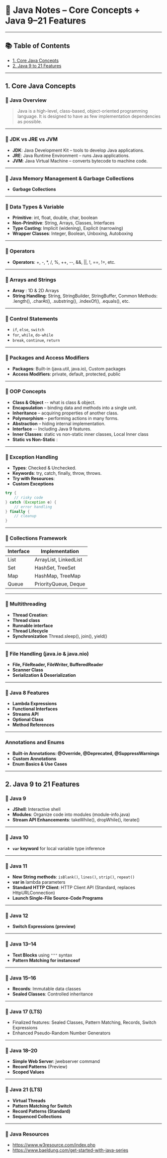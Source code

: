 # 📘 Java Notes – Core Concepts + Java 9–21 Features

---

## 📚 Table of Contents

- [1. Core Java Concepts](#1-core-java-concepts)
- [2. Java 9 to 21 Features](#2-java-9-to-21-features)

---

## 1. Core Java Concepts

### 🔹 Java Overview
> Java is a high-level, class-based, object-oriented programming language. It is designed to have as few implementation dependencies as possible.

---

### 🔹 JDK vs JRE vs JVM
- **JDK**: Java Development Kit – tools to develop Java applications.
- **JRE**: Java Runtime Environment – runs Java applications.
- **JVM**: Java Virtual Machine – converts bytecode to machine code.

---
### 🔹 Java Memory Management & Garbage Collections
- **Garbage Collections**

---

### 🔹 Data Types & Variable
- **Primitive**: int, float, double, char, boolean
- **Non-Primitive**: String, Arrays, Classes, Interfaces
- **Type Casting**: Implicit (widening), Explicit (narrowing)
- **Wrapper Classes**: Integer, Boolean, Unboxing, Autoboxing

---
### 🔹 Operators
- **Operators**: +, -, *, /, %, ++, --, &&, ||, !, ==, !=, etc.

---

### 🔹 Arrays and Strings
- **Array** : 1D & 2D Arrays
- **String Handling**: String, StringBuilder, StringBuffer, Common Methods: .length(), .charAt(), .substring(), .indexOf(), .equals(), etc.

  
---
### 🔹 Control Statements
- `if`, `else`, `switch`
- `for`, `while`, `do-while`
- `break`, `continue`, `return`

---

### 🔹 Packages and Access Modifiers
- **Packages**: Built-in (java.util, java.io), Custom packages
- **Access Modifiers**: private, default, protected, public

---

### 🔹 OOP Concepts
- **Class & Object** -- what is class & object.
- **Encapsulation** – binding data and methods into a single unit.
- **Inheritance** – acquiring properties of another class.
- **Polymorphism** – performing actions in many forms.
- **Abstraction** – hiding internal implementation.
- **Interface** -- Including Java 9 features.
- **Inner Classes**: static vs non-static inner classes, Local Inner class
- **Static vs Non-Static** : 

---

### 🔹 Exception Handling
- **Types**: Checked & Unchecked.
- **Keywords**: try, catch, finally, throw, throws.
- **Try with Resources**:
- **Custom Exceptions**


```java
try {
    // risky code
} catch (Exception e) {
    // error handling
} finally {
    // cleanup
}
```

---

### 🔹 Collections Framework
| Interface | Implementation |
|-----------|----------------|
| List      | ArrayList, LinkedList |
| Set       | HashSet, TreeSet |
| Map       | HashMap, TreeMap |
| Queue     | PriorityQueue, Deque |

---
### 🔹 Multithreading
- **Thread Creation**:
- **Thread class**
- **Runnable interface**
- **Thread Lifecycle**
- **Synchronization**
  Thread.sleep(), join(), yield()

---
### 🔹 File Handling (java.io & java.nio)
- **File, FileReader, FileWriter, BufferedReader**
- **Scanner Class**
- **Serialization & Deserialization**

---
### 🔹 Java 8 Features
- **Lambda Expressions**
- **Functional Interfaces**
- **Streams API**
- **Optional Class**
- **Method References**

---
### Annotations and Enums
- **Built-in Annotations: @Override, @Deprecated, @SuppressWarnings**
- **Custom Annotations**
- **Enum Basics & Use Cases**

---

## 2. Java 9 to 21 Features

### 🔹 Java 9
- **JShell**: Interactive shell
- **Modules**: Organize code into modules (module-info.java)
- **Stream API Enhancements**: takeWhile(), dropWhile(), iterate()

---

### 🔹 Java 10
- **`var` keyword** for local variable type inference

---

### 🔹 Java 11
- **New String methods**: `isBlank()`, `lines()`, `strip()`, `repeat()`
- **var in** lambda parameters
- **Standard HTTP Client**: HTTP Client API (Standard, replaces HttpURLConnection)
- **Launch Single-File Source-Code Programs**

---

### 🔹 Java 12
- **Switch Expressions (preview)**
  
---

### 🔹 Java 13–14
- **Text Blocks** using `"""` syntax
- **Pattern Matching for instanceof**

---

### 🔹 Java 15–16
- **Records**: Immutable data classes
- **Sealed Classes**: Controlled inheritance

---

### 🔹 Java 17 (LTS)
- Finalized features: Sealed Classes, Pattern Matching, Records, Switch Expressions
- Enhanced Pseudo-Random Number Generators

---

### 🔹 Java 18–20
- **Simple Web Server**: jwebserver command
- **Record Patterns** (Preview)
- **Scoped Values**

---

### 🔹 Java 21 (LTS)
- **Virtual Threads**
- **Pattern Matching for Switch**
- **Record Patterns (Standard)**
- **Sequenced Collections**
---
###  🔹 Java Resources
- https://www.w3resource.com/index.php
- https://www.baeldung.com/get-started-with-java-series

